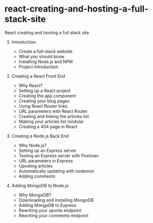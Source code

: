 # react-creating-and-hosting-a-full-stack-site

React creating and hosting a full stack site

1. Introduction

   - Create a full-stack website
   - What you should know
   - Installing Node.js and NPM
   - Project introduction

2. Creating a React Front End

   - Why React?
   - Setting up a React project
   - Creating the app component
   - Creating your blog pages
   - Using React Router links
   - URL parameters with React Router
   - Creating and linking the articles list
   - Making your articles list modular
   - Creating a 404 page in React

3. Creating a Node.js Back End

   - Why Node.js?
   - Setting up an Express server
   - Testing an Express server with Postman
   - URL parameters in Express
   - Upvoting articles
   - Automatically updating with nodemon
   - Adding comments

4. Adding MongoDB to Node.js
   - Why MongoDB?
   - Downloading and installing MongoDB
   - Adding MongoDB to Express
   - Rewriting your upvote endpoint
   - Rewriting your comments endpoint
